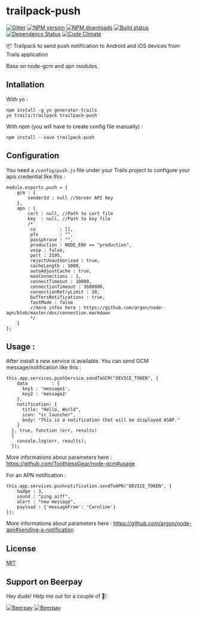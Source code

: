 # trailpack-push
[![Gitter][gitter-image]][gitter-url]
[![NPM version][npm-image]][npm-url]
[![NPM downloads][npm-download]][npm-url]
[![Build status][ci-image]][ci-url]
[![Dependency Status][daviddm-image]][daviddm-url]
[![Code Climate][codeclimate-image]][codeclimate-url]

:package: Trailpack to send push notification to Android and iOS devices from Trails application

Base on node-gcm and apn modules.

## Intallation
With yo : 

```
npm install -g yo generator-trails
yo trails:trailpack trailpack-push
```

With npm (you will have to create config file manually) :
 
`npm install --save trailpack-push`

## Configuration 
You need a `/config/push.js` file under your Trails project to configure your apis credential like this : 

    module.exports.push = {
    	gcm : {
    		senderId : null //Server API key
    	},
    	apn : {
    		cert : null, //Path to cert file
    		key  : null, //Path to key file
    		/* 
    		 ca         : [],
    		 pfx        : "",
    		 passphrase : "",
    		 production : NODE_ENV == "production",
    		 voip : false,
    		 port : 2195,
    		 rejectUnauthorized : true,
    		 cacheLength : 1000,
    		 autoAdjustCache : true,
    		 maxConnections : 1,
    		 connectTimeout : 10000,
    		 connectionTimeout : 3600000,
    		 connectionRetryLimit : 10,
    		 buffersNotifications : true,
    		 fastMode : false
    		 //more infos here : https://github.com/argon/node-apn/blob/master/doc/connection.markdown
    		 */
    	}
    };
    
## Usage : 
After install a new service is available. You can send GCM message/notification like this : 

    this.app.services.pushService.sendToGCM("DEVICE_TOKEN", {
        data         : {
          key1 : 'message1',
          key2 : 'message2'
        },
        notification: {
          title: "Hello, World",
          icon: "ic_launcher",
          body: "This is a notification that will be displayed ASAP."
        }
      }, true, function (err, results)
      {
        console.log(err, results);
      });
More informations about parameters here : https://github.com/ToothlessGear/node-gcm#usage
      
For an APN notification : 

    this.app.services.pushnotification.sendToAPN("DEVICE_TOKEN", {
        badge : 3,
        sound : "ping.aiff",
        alert : "new message",
        payload : {'messageFrom': 'Caroline'}
    });
More informations about parameters here : https://github.com/argon/node-apn#sending-a-notification
   

## License
[MIT](https://github.com/jaumard/trailpack-push/blob/master/LICENSE)


[npm-image]: https://img.shields.io/npm/v/trailpack-push.svg?style=flat-square
[npm-url]: https://npmjs.org/package/trailpack-push
[npm-download]: https://img.shields.io/npm/dt/trailpack-push.svg
[ci-image]: https://travis-ci.org/jaumard/trailpack-push.svg?branch=master
[ci-url]: https://travis-ci.org/jaumard/trailpack-push
[daviddm-image]: http://img.shields.io/david/jaumard/trailpack-push.svg?style=flat-square
[daviddm-url]: https://david-dm.org/jaumard/trailpack-push
[codeclimate-image]: https://img.shields.io/codeclimate/github/jaumard/trailpack-push.svg?style=flat-square
[codeclimate-url]: https://codeclimate.com/github/jaumard/trailpack-push
[gitter-image]: http://img.shields.io/badge/+%20GITTER-JOIN%20CHAT%20%E2%86%92-1DCE73.svg?style=flat-square
[gitter-url]: https://gitter.im/trailsjs/trails

## Support on Beerpay
Hey dude! Help me out for a couple of :beers:!

[![Beerpay](https://beerpay.io/jaumard/trailpack-push/badge.svg?style=beer-square)](https://beerpay.io/jaumard/trailpack-push)  [![Beerpay](https://beerpay.io/jaumard/trailpack-push/make-wish.svg?style=flat-square)](https://beerpay.io/jaumard/trailpack-push?focus=wish)